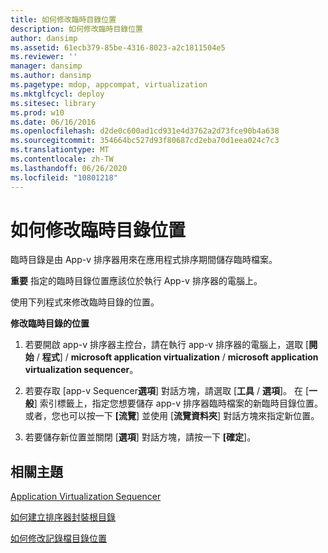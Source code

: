 ```yaml
---
title: 如何修改臨時目錄位置
description: 如何修改臨時目錄位置
author: dansimp
ms.assetid: 61ecb379-85be-4316-8023-a2c1811504e5
ms.reviewer: ''
manager: dansimp
ms.author: dansimp
ms.pagetype: mdop, appcompat, virtualization
ms.mktglfcycl: deploy
ms.sitesec: library
ms.prod: w10
ms.date: 06/16/2016
ms.openlocfilehash: d2de0c600ad1cd931e4d3762a2d73fce90b4a638
ms.sourcegitcommit: 354664bc527d93f80687cd2eba70d1eea024c7c3
ms.translationtype: MT
ms.contentlocale: zh-TW
ms.lasthandoff: 06/26/2020
ms.locfileid: "10801218"
---
```

# 如何修改臨時目錄位置


臨時目錄是由 App-v 排序器用來在應用程式排序期間儲存臨時檔案。

**重要** 指定的臨時目錄位置應該位於執行 App-v 排序器的電腦上。

 

使用下列程式來修改臨時目錄的位置。

**修改臨時目錄的位置**

1.  若要開啟 app-v 排序器主控台，請在執行 app-v 排序器的電腦上，選取 [**開始**  /  **程式**]  /  **microsoft application virtualization**  /  **microsoft application virtualization sequencer**。

2.  若要存取 [app-v Sequencer**選項**] 對話方塊，請選取 [**工具**  /  **選項**]。 在 [**一般**] 索引標籤上，指定您想要儲存 app-v 排序器臨時檔案的新臨時目錄位置。 或者，您也可以按一下 **[流覽**] 並使用 [**流覽資料夾**] 對話方塊來指定新位置。

3.  若要儲存新位置並關閉 [**選項**] 對話方塊，請按一下 **[確定**]。

## 相關主題


[Application Virtualization Sequencer](application-virtualization-sequencer.md)

[如何建立排序器封裝根目錄](how-to-create-the-sequencer-package-root-directory.md)

[如何修改記錄檔目錄位置](how-to-modify-the-log-directory-location.md)

 

 





